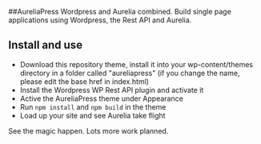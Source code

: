 ##AureliaPress
Wordpress and Aurelia combined. Build single page applications using Wordpress, the Rest API and Aurelia.

## Install and use
- Download this repository theme, install it into your wp-content/themes directory in a folder called "aureliapress" (if you change the name, please edit the base href in index.html)
- Install the Wordpress WP Rest API plugin and activate it
- Active the AureliaPress theme under Appearance
- Run ```npm install``` and ```npm build``` in the theme
- Load up your site and see Aurelia take flight

See the magic happen. Lots more work planned.
